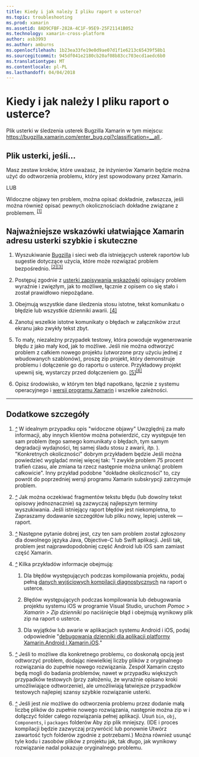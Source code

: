 ```yaml
---
title: Kiedy i jak należy I pliku raport o usterce?
ms.topic: troubleshooting
ms.prod: xamarin
ms.assetid: 8AD9CFBF-282A-4C1F-95E9-25F21141B052
ms.technology: xamarin-cross-platform
author: asb3993
ms.author: amburns
ms.openlocfilehash: 1b23ea33fe19e0d9ae07d1f1e6213c65439f58b1
ms.sourcegitcommit: 945df041e2180cb20af08b83cc703ecd1aedc6b0
ms.translationtype: MT
ms.contentlocale: pl-PL
ms.lasthandoff: 04/04/2018
---
```

# <a name="when-and-how-should-i-file-a-bug-report"></a>Kiedy i jak należy I pliku raport o usterce?


Plik usterki w śledzenia usterek Bugzilla Xamarin w tym miejscu: [ https://bugzilla.xamarin.com/enter_bug.cgi?classification=__all ](https://bugzilla.xamarin.com/enter_bug.cgi?classification=__all).

## <a name="file-a-bug-if"></a>Plik usterki, jeśli...


Masz zestaw kroków, które uważasz, że inżynierów Xamarin będzie można użyć do odtworzenia problemu, który jest spowodowany przez Xamarin.

LUB

Widoczne objawy ten problem, można opisać dokładnie, zwłaszcza, jeśli można również opisać pewnych okolicznościach dokładne związane z problemem. <sup> [[1]](#note-1)</sup>


## <a name="best-practices-to-help-xamarin-address-bugs-quickly-and-efficiently"></a>Najważniejsze wskazówki ułatwiające Xamarin adresu usterki szybkie i skuteczne


1. <a name="ref-1" />Wyszukiwanie [Bugzilla](https://bugzilla.xamarin.com/query.cgi?format=specific&amp;bug_status=__all__) i sieci web dla istniejących usterek raportów lub sugestie dotyczące użycia, które może rozwiązać problem bezpośrednio.<sup> [[2]](#note-2)</sup><sup>[[3]](#note-3)</sup>

1. <a name="ref-2" />Postępuj zgodnie z [usterki zapisywania wskazówki](https://bugzilla.xamarin.com/page.cgi?id=bug-writing.html) opisujący problem wyraźnie i zwięzłym, jak to możliwe, łącznie z opisem co się stało i został prawidłowo niepożądane.

1. <a name="ref-3" />Obejmują wszystkie dane śledzenia stosu istotne, tekst komunikatu o błędzie lub wszystkie dzienniki awarii. <sup>[[4]](#note-4)</sup>

1. <a name="ref-4" />Zanotuj wszelkie istotne komunikaty o błędach w załączników zrzut ekranu jako zwykły tekst zbyt.

1. <a name="ref-5" />To mały, niezależny przypadek testowy, która powoduje wygenerowanie błędu z jako mały kod, jak to możliwe.  Jeśli nie można odtworzyć problem z całkiem nowego projektu (utworzone przy użyciu jednej z wbudowanych szablonów), proszę zip projekt, który demonstruje problemu i dołączenie go do raportu o usterce.  Przykładowy projekt upewnij się, wystarczy przed dołączeniem go. <sup> [[5]](#note-5)</sup><sup>[[6]](#note-6)</sup>

1. <a name="ref-6" />Opisz środowisko, w którym ten błąd napotkano, łącznie z systemu operacyjnego i [wersji programu Xamarin](~/cross-platform/troubleshooting/questions/version-logs.md) i wszelkie zależności.

---

## <a name="additional-details"></a>Dodatkowe szczegóły

1. <a name="note-1" />[*^*](#ref-1) W idealnym przypadku opis "widoczne objawy" Uwzględnij za mało informacji, aby innych klientów można potwierdzić, czy występuje ten sam problem (tego samego komunikaty o błędach, tym samym degradacji wydajności, tej samej śladu stosu z awarii, _itp._ ). "Konkretnych okoliczności" dobrym przykładem będzie Jeśli można powiedzieć wyglądać mniej więcej tak: "I zwykle problem 75 procent trafień czasu, ale zmiana ta rzecz następnie można uniknąć problem całkowicie". Inny przykład podobne "dokładne okoliczności" to, czy powrót do poprzedniej wersji programu Xamarin subskrypcji zatrzymuje problem.

1. <a name="note-2" />[*^*](#ref-2) Jak można oczekiwać fragmentów tekstu błędu (lub dowolny tekst opisowy jednoznacznie) są zazwyczaj najlepszym terminy wyszukiwania. Jeśli istniejący raport błędów jest niekompletna, to Zapraszamy dodawanie szczegółów lub pliku nowy, lepiej usterek — raport.

1. <a name="note-3" />[*^*](#ref-3) Następne pytanie dobrej jest, czy ten sam problem został zgłoszony dla dowolnego języka Java, Objective-C lub Swift aplikacji. Jeśli tak, problem jest najprawdopodobniej część Android lub iOS sam zamiast część Xamarin.

1. <a name="note-4" />[*^*](#ref-4) Kilka przykładów informacje obejmują:

    1. Dla błędów występujących podczas kompilowania projektu, podaj pełną [danych wyjściowych kompilacji diagnostycznych](~/android/troubleshooting/troubleshooting.md#Diagnostic_MSBuild_Output) na raport o usterce.
    
    1. Błędów występujących podczas kompilowania lub debugowania projektu systemu iOS w programie Visual Studio, uruchom _Pomoc > Xamarin > Zip dzienniki_ po naciśnięcie błąd i obejmują wynikowy plik zip na raport o usterce.
    
    1. Dla wyjątków lub awarie w aplikacjach systemu Android i iOS, podaj odpowiednie "[debugowania dzienniki dla aplikacji platformy Xamarin.Android i Xamarin.iOS](~/cross-platform/troubleshooting/questions/version-logs.md#debug-logs-for-xamarin-apps)."

1. <a name="note-5" />[*^*](#ref-5) Jeśli to możliwe dla konkretnego problemu, co doskonałą opcją jest odtworzyć problem, dodając niewielkiej liczby plików z oryginalnego rozwiązania do zupełnie nowego rozwiązania. Zespół Xamarin często będą mogli do badania problemów, nawet w przypadku większych przypadków testowych (przy założeniu, że wyraźnie opisano kroki umożliwiające odtworzenie), ale umożliwiają łatwiejsze przypadków testowych najlepiej szansy szybkie rozwiązanie usterki.


1. <a name="note-6" />[*^*](#ref-6) Jeśli jest _nie_ możliwe do odtworzenia problemu przez dodanie małą liczbę plików do zupełnie nowego rozwiązania, następnie można zip w i dołączyć folder całego rozwiązania pełnej aplikacji. Usuń `bin`, `obj`, `Components`, i `packages` folderów Aby zip plik mniejszy. (IDE i proces kompilacji będzie zazwyczaj przywrócić lub ponownie Utwórz zawartość tych folderów zgodnie z potrzebami.) Można również usunąć tyle kodu i zasobów plików z projektu jak, tak długo, jak wynikowy rozwiązanie nadal pokazuje oryginalnego problemu.

